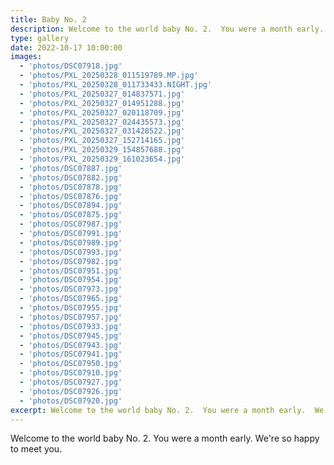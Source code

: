 ```yaml
---
title: Baby No. 2
description: Welcome to the world baby No. 2.  You were a month early.  We're so happy to meet you.
type: gallery
date: 2022-10-17 10:00:00
images:
  - 'photos/DSC07918.jpg'
  - 'photos/PXL_20250328_011519789.MP.jpg'
  - 'photos/PXL_20250328_011733433.NIGHT.jpg'
  - 'photos/PXL_20250327_014837571.jpg'
  - 'photos/PXL_20250327_014951288.jpg'
  - 'photos/PXL_20250327_020118709.jpg'
  - 'photos/PXL_20250327_024435573.jpg'
  - 'photos/PXL_20250327_031428522.jpg'
  - 'photos/PXL_20250327_152714165.jpg'
  - 'photos/PXL_20250329_154857688.jpg'
  - 'photos/PXL_20250329_161023654.jpg'
  - 'photos/DSC07887.jpg'
  - 'photos/DSC07882.jpg'
  - 'photos/DSC07878.jpg'
  - 'photos/DSC07876.jpg'
  - 'photos/DSC07894.jpg'
  - 'photos/DSC07875.jpg'
  - 'photos/DSC07987.jpg'
  - 'photos/DSC07991.jpg'
  - 'photos/DSC07989.jpg'
  - 'photos/DSC07993.jpg'
  - 'photos/DSC07982.jpg'
  - 'photos/DSC07951.jpg'
  - 'photos/DSC07954.jpg'
  - 'photos/DSC07973.jpg'
  - 'photos/DSC07965.jpg'
  - 'photos/DSC07955.jpg'
  - 'photos/DSC07957.jpg'
  - 'photos/DSC07933.jpg'
  - 'photos/DSC07945.jpg'
  - 'photos/DSC07943.jpg'
  - 'photos/DSC07941.jpg'
  - 'photos/DSC07950.jpg'
  - 'photos/DSC07910.jpg'
  - 'photos/DSC07927.jpg'
  - 'photos/DSC07926.jpg'
  - 'photos/DSC07920.jpg'
excerpt: Welcome to the world baby No. 2.  You were a month early.  We're so happy to meet you.
---
```


Welcome to the world baby No. 2. You were a month early. We're so happy to meet you.
